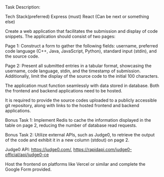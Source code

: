 Task Description:

Tech Stack(preferred) 
Express (must) 
React (Can be next or something else) 

Create a web application that facilitates the submission and display of code snippets. The application should consist of two pages:

Page 1: Construct a form to gather the following fields: username, preferred code language (C++, Java, JavaScript, Python), standard input (stdin), and the source code.

Page 2: Present all submitted entries in a tabular format, showcasing the username, code language, stdin, and the timestamp of submission. Additionally, limit the display of the source code to the initial 100 characters.

The application must function seamlessly with data stored in database. Both the frontend and backend applications need to be hosted.

It is required to provide the source codes uploaded to a publicly accessible git repository, along with links to the hosted frontend and backend applications.

Bonus Task 1: Implement Redis to cache the information displayed in the table on page 2, reducing the number of database read requests.

Bonus Task 2: Utilize external APIs, such as Judge0, to retrieve the output of the code and exhibit it in a new column (stdout) on page 2.


Judge0 API: https://judge0.com/, https://rapidapi.com/judge0-official/api/judge0-ce

Host the frontend on platforms like Vercel or similar and complete the Google Form provided.
